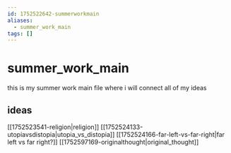 ```yaml
---
id: 1752522642-summerworkmain
aliases:
  - summer_work_main
tags: []
---
```


# summer_work_main


this is my summer work main file where i will connect all of my ideas
## ideas
[[1752523541-religion|religion]]
[[1752524133-utopiavsdistopia|utopia_vs_distopia]]
[[1752524166-far-left-vs-far-right|far left vs far right?]]
[[1752597169-originalthought|original_thought]]

